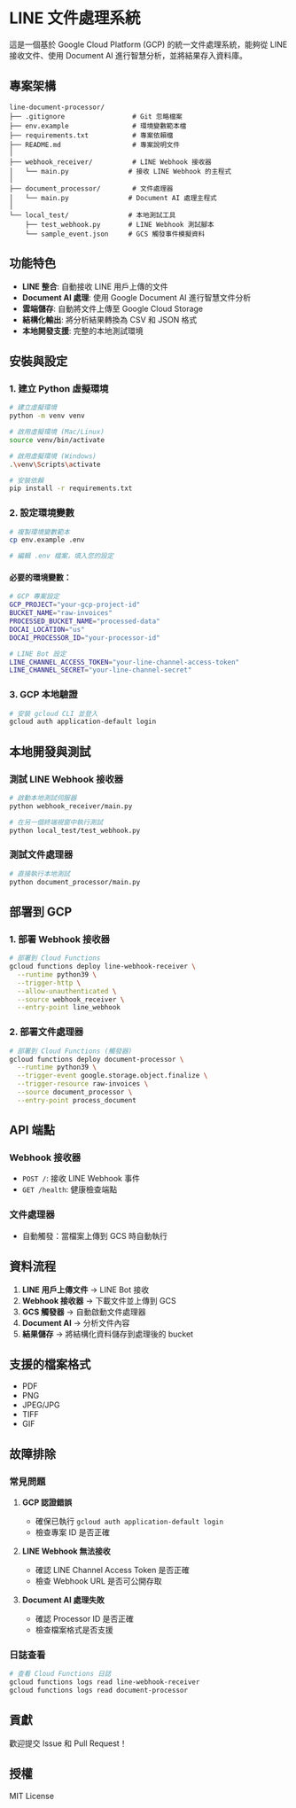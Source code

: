 # LINE 文件處理系統

這是一個基於 Google Cloud Platform (GCP) 的統一文件處理系統，能夠從 LINE 接收文件、使用 Document AI 進行智慧分析，並將結果存入資料庫。

## 專案架構

```
line-document-processor/
├── .gitignore                 # Git 忽略檔案
├── env.example                # 環境變數範本檔
├── requirements.txt           # 專案依賴檔
├── README.md                  # 專案說明文件
│
├── webhook_receiver/          # LINE Webhook 接收器
│   └── main.py               # 接收 LINE Webhook 的主程式
│
├── document_processor/        # 文件處理器
│   └── main.py               # Document AI 處理主程式
│
└── local_test/               # 本地測試工具
    ├── test_webhook.py       # LINE Webhook 測試腳本
    └── sample_event.json     # GCS 觸發事件模擬資料
```

## 功能特色

- **LINE 整合**: 自動接收 LINE 用戶上傳的文件
- **Document AI 處理**: 使用 Google Document AI 進行智慧文件分析
- **雲端儲存**: 自動將文件上傳至 Google Cloud Storage
- **結構化輸出**: 將分析結果轉換為 CSV 和 JSON 格式
- **本地開發支援**: 完整的本地測試環境

## 安裝與設定

### 1. 建立 Python 虛擬環境

```bash
# 建立虛擬環境
python -m venv venv

# 啟用虛擬環境 (Mac/Linux)
source venv/bin/activate

# 啟用虛擬環境 (Windows)
.\venv\Scripts\activate

# 安裝依賴
pip install -r requirements.txt
```

### 2. 設定環境變數

```bash
# 複製環境變數範本
cp env.example .env

# 編輯 .env 檔案，填入您的設定
```

#### 必要的環境變數：

```bash
# GCP 專案設定
GCP_PROJECT="your-gcp-project-id"
BUCKET_NAME="raw-invoices"
PROCESSED_BUCKET_NAME="processed-data"
DOCAI_LOCATION="us"
DOCAI_PROCESSOR_ID="your-processor-id"

# LINE Bot 設定
LINE_CHANNEL_ACCESS_TOKEN="your-line-channel-access-token"
LINE_CHANNEL_SECRET="your-line-channel-secret"
```

### 3. GCP 本地驗證

```bash
# 安裝 gcloud CLI 並登入
gcloud auth application-default login
```

## 本地開發與測試

### 測試 LINE Webhook 接收器

```bash
# 啟動本地測試伺服器
python webhook_receiver/main.py

# 在另一個終端視窗中執行測試
python local_test/test_webhook.py
```

### 測試文件處理器

```bash
# 直接執行本地測試
python document_processor/main.py
```

## 部署到 GCP

### 1. 部署 Webhook 接收器

```bash
# 部署到 Cloud Functions
gcloud functions deploy line-webhook-receiver \
  --runtime python39 \
  --trigger-http \
  --allow-unauthenticated \
  --source webhook_receiver \
  --entry-point line_webhook
```

### 2. 部署文件處理器

```bash
# 部署到 Cloud Functions (觸發器)
gcloud functions deploy document-processor \
  --runtime python39 \
  --trigger-event google.storage.object.finalize \
  --trigger-resource raw-invoices \
  --source document_processor \
  --entry-point process_document
```

## API 端點

### Webhook 接收器

- `POST /`: 接收 LINE Webhook 事件
- `GET /health`: 健康檢查端點

### 文件處理器

- 自動觸發：當檔案上傳到 GCS 時自動執行

## 資料流程

1. **LINE 用戶上傳文件** → LINE Bot 接收
2. **Webhook 接收器** → 下載文件並上傳到 GCS
3. **GCS 觸發器** → 自動啟動文件處理器
4. **Document AI** → 分析文件內容
5. **結果儲存** → 將結構化資料儲存到處理後的 bucket

## 支援的檔案格式

- PDF
- PNG
- JPEG/JPG
- TIFF
- GIF

## 故障排除

### 常見問題

1. **GCP 認證錯誤**

   - 確保已執行 `gcloud auth application-default login`
   - 檢查專案 ID 是否正確

2. **LINE Webhook 無法接收**

   - 確認 LINE Channel Access Token 是否正確
   - 檢查 Webhook URL 是否可公開存取

3. **Document AI 處理失敗**
   - 確認 Processor ID 是否正確
   - 檢查檔案格式是否支援

### 日誌查看

```bash
# 查看 Cloud Functions 日誌
gcloud functions logs read line-webhook-receiver
gcloud functions logs read document-processor
```

## 貢獻

歡迎提交 Issue 和 Pull Request！

## 授權

MIT License
